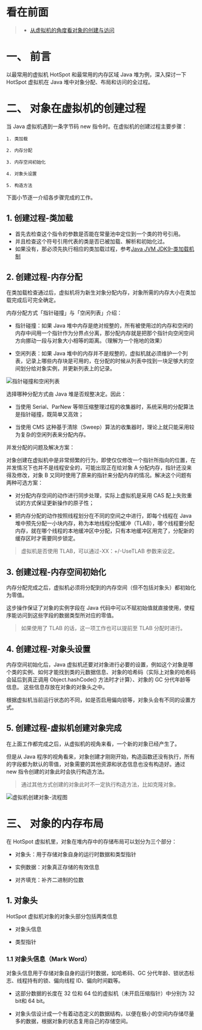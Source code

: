 看在前面
====

> * <a href="https://review-notes.top/language/java-jvm/%E4%BB%8E%E8%99%9A%E6%8B%9F%E6%9C%BA%E7%9A%84%E8%A7%92%E5%BA%A6%E7%9C%8B%E5%AF%B9%E8%B1%A1%E7%9A%84%E5%88%9B%E5%BB%BA%E4%B8%8E%E8%AE%BF%E9%97%AE.html#%E4%B8%80%E3%80%81-%E5%89%8D%E8%A8%80">从虚拟机的角度看对象的创建与访问</a>

一、 前言
====

以最常用的虚拟机 HotSpot 和最常用的内存区域 Java 堆为例，深入探讨一下 HotSpot 虚拟机在 Java 堆中对象分配、布局和访问的全过程。

二、 对象在虚拟机的创建过程
====

当 Java 虚拟机遇到一条字节码 new 指令时。在虚拟机的创建过程主要步骤：

```
1. 类加载

2. 内存分配

3. 内存空间初始化

4. 对象头设置

5. 构造方法
```

下面小节逐一介绍各步骤完成的工作。

## 1. 创建过程-类加载


* 首先去检查这个指令的参数是否能在常量池中定位到一个类的符号引用。
* 并且检查这个符号引用代表的类是否已被加载、解析和初始化过。
* 如果没有，那必须先执行相应的类加载过程，参考<a href="https://gourderwa.blog.csdn.net/article/details/103914303">Java JVM JDK9-类加载机制</a>

## 2. 创建过程-内存分配

在类加载检查通过后，虚拟机将为新生对象分配内存，对象所需的内存大小在类加载完成后可完全确定。

内存分配方式「指针碰撞」与「空闲列表」介绍：

* 指针碰撞：如果 Java 堆中内存是绝对规整的，所有被使用过的内存和空闲的内存中间用一个指针作为分界点分离，那分配内存就是把那个指针向空闲空间方向挪动一段与对象大小相等的距离。（理解为一个拖地的效果）

* 空闲列表：如果 Java 堆中的内存并不是规整的，虚拟机就必须维护一个列表，记录上哪些内存块是可用的，在分配的时候从列表中找到一块足够大的空间划分给对象实例，并更新列表上的记录。

![指针碰撞和空闲列表](https://github.com/DemoTransfer/LearningRecord/blob/master/java/interview/JVM/picture/%E6%8C%87%E9%92%88%E7%A2%B0%E6%92%9E%E5%92%8C%E7%A9%BA%E9%97%B2%E5%88%97%E8%A1%A8.png)

选择哪种分配方式由 Java 堆是否规整决定。因此：

* 当使用 Serial、ParNew 等带压缩整理过程的收集器时，系统采用的分配算法是指针碰撞，既简单又高效；

* 当使用 CMS 这种基于清除（Sweep）算法的收集器时，理论上就只能采用较为复杂的空闲列表来分配内存。

并发分配的问题及解决方案：

对象创建在虚拟机中是非常频繁的行为，即使仅仅修改一个指针所指向的位置，在并发情况下也并不是线程安全的，可能出现正在给对象 A 分配内存，指针还没来得及修改，对象 B 又同时使用了原来的指针来分配内存的情况。解决这个问题有两种可选方案：

* 对分配内存空间的动作进行同步处理，实际上虚拟机是采用 CAS 配上失败重试的方式保证更新操作的原子性；

* 把内存分配的动作按照线程划分在不同的空间之中进行，即每个线程在 Java 堆中预先分配一小块内存，称为本地线程分配缓冲（TLAB），哪个线程要分配内存，就在哪个线程的本地缓冲区中分配，只有本地缓冲区用完了，分配新的缓存区时才需要同步锁定。

> 虚拟机是否使用 TLAB，可以通过-XX：+/-UseTLAB 参数来设定。

## 3. 创建过程-内存空间初始化

内存分配完成之后，虚拟机必须将分配到的内存空间（但不包括对象头）都初始化为零值。

这步操作保证了对象的实例字段在 Java 代码中可以不赋初始值就直接使用，使程序能访问到这些字段的数据类型所对应的零值。

> 如果使用了 TLAB 的话，这一项工作也可以提前至 TLAB 分配时进行。

## 4. 创建过程-对象头设置

内存空间初始化后，Java 虚拟机还要对对象进行必要的设置，例如这个对象是哪个类的实例、如何才能找到类的元数据信息、对象的哈希码（实际上对象的哈希码会延后到真正调用 Object.hashCode() 方法时才计算）、对象的 GC 分代年龄等信息。 这些信息存放在对象的对象头之中。

根据虚拟机当前运行状态的不同，如是否启用偏向锁等，对象头会有不同的设置方式。

## 5. 创建过程-虚拟机创建对象完成

在上面工作都完成之后，从虚拟机的视角来看，一个新的对象已经产生了。

但是从 Java 程序的视角看来，对象创建才刚刚开始，构造函数还没有执行，所有的字段都为默认的零值，对象需要的其他资源和状态信息也没有构造好。通过 new 指令创建的对象此时会执行构造方法。

> 通过其他方式创建的对象此时不一定执行构造方法，比如克隆对象。

![虚拟机创建对象-流程图](https://github.com/DemoTransfer/LearningRecord/blob/master/java/interview/JVM/picture/%E8%99%9A%E6%8B%9F%E6%9C%BA%E5%88%9B%E5%BB%BA%E5%AF%B9%E8%B1%A1-%E6%B5%81%E7%A8%8B%E5%9B%BE.png)

三、 对象的内存布局
====

在 HotSpot 虚拟机里，对象在堆内存中的存储布局可以划分为三个部分：

* 对象头：用于存储对象自身的运行时数据和类型指针

* 实例数据：对象真正存储的有效信息

* 对齐填充：补齐二进制的位数

## 1. 对象头

HotSpot 虚拟机对象的对象头部分包括两类信息

* 对象头信息

* 类型指针

### 1.1 对象头信息（Mark Word）

对象头信息用于存储对象自身的运行时数据，如哈希码、GC 分代年龄、锁状态标志、线程持有的锁、偏向线程 ID、偏向时间戳等。

* 这部分数据的长度在 32 位和 64 位的虚拟机（未开启压缩指针）中分别为 32 bit和 64 bit。

* 对象头信设计成一个有着动态定义的数据结构，以便在极小的空间内存储尽量多的数据，根据对象的状态复用自己的存储空间。



